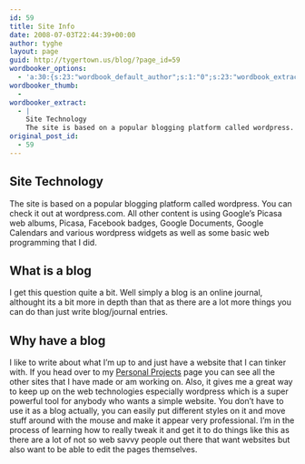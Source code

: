 ```yaml
---
id: 59
title: Site Info
date: 2008-07-03T22:44:39+00:00
author: tyghe
layout: page
guid: http://tygertown.us/blog/?page_id=59
wordbooker_options:
  - 'a:30:{s:23:"wordbook_default_author";s:1:"0";s:23:"wordbook_extract_length";s:3:"256";s:26:"wordbooker_publish_default";s:2:"on";s:24:"wordbook_publish_no_user";s:2:"on";s:25:"wordbooker_like_share_too";s:2:"on";s:27:"wordbooker_like_button_show";s:2:"on";s:21:"wordbooker_like_width";s:3:"250";s:27:"wordbooker_like_button_page";s:2:"on";s:27:"wordbooker_like_button_post";s:2:"on";s:28:"wordbooker_share_button_post";s:2:"on";s:25:"wordbook_fbshare_location";s:6:"bottom";s:24:"wordbook_fblike_location";s:6:"bottom";s:22:"wordbook_fblike_action";s:4:"like";s:27:"wordbook_fblike_colorscheme";s:4:"dark";s:20:"wordbook_fblike_font";s:5:"arial";s:22:"wordbook_fblike_button";s:12:"button_count";s:21:"wordbook_fblike_faces";s:5:"false";s:20:"wordbook_fblike_send";s:5:"false";s:18:"wordbook_attribute";s:31:"Posted a new post on their blog";s:29:"wordbook_republish_time_frame";s:2:"10";s:28:"wordbook_republish_time_obey";s:2:"on";s:29:"wordbooker_status_update_text";s:35:": New blog post :  %title% - %link%";s:19:"wordbook_actionlink";s:3:"300";s:32:"wordbook_description_meta_length";s:3:"350";s:20:"wordbook_comment_get";s:2:"on";s:24:"wordbook_comment_approve";s:2:"on";s:21:"wordbook_comment_push";s:2:"on";s:18:"wordbook_page_post";s:4:"-100";s:18:"wordbook_orandpage";s:1:"2";s:24:"wordbooker_comment_email";s:18:"vallardt@gmail.com";}'
wordbooker_thumb:
  - 
wordbooker_extract:
  - |
    Site Technology
    The site is based on a popular blogging platform called wordpress. You can check it out at wordpress.com. All other content is using Google's Picasa web albums, Picasa, Facebook badges, Google Documents, Google Calendars and various wo ...
original_post_id:
  - 59
---
```

## Site Technology

The site is based on a popular blogging platform called wordpress. You can check it out at wordpress.com. All other content is using Google&#8217;s Picasa web albums, Picasa, Facebook badges, Google Documents, Google Calendars and various wordpress widgets as well as some basic web programming that I did.

## What is a blog

I get this question quite a bit. Well simply a blog is an online journal, althought its a bit more in depth than that as there are a lot more things you can do than just write blog/journal entries.

## Why have a blog

I like to write about what I&#8217;m up to and just have a website that I can tinker with. If you head over to my [Personal Projects](http://tygertown.us/blog/?page_id=49) page you can see all the other sites that I have made or am working on. Also, it gives me a great way to keep up on the web technologies especially wordpress which is a super powerful tool for anybody who wants a simple website. You don&#8217;t have to use it as a blog actually, you can easily put different styles on it and move stuff around with the mouse and make it appear very professional. I&#8217;m in the process of learning how to really tweak it and get it to do things like this as there are a lot of not so web savvy people out there that want websites but also want to be able to edit the pages themselves.